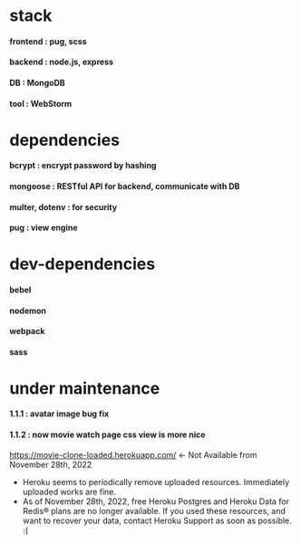 # stack

#### frontend : pug, scss
#### backend : node.js, express
#### DB : MongoDB
#### tool : WebStorm

# dependencies

#### bcrypt : encrypt password by hashing
#### mongoose : RESTful API for backend, communicate with DB
#### multer, dotenv : for security
#### pug : view engine

# dev-dependencies

#### bebel
#### nodemon
#### webpack
#### sass

# under maintenance

#### 1.1.1 : avatar image bug fix
#### 1.1.2 : now movie watch page css view is more nice

https://movie-clone-loaded.herokuapp.com/ <- Not Available from November 28th, 2022
* Heroku seems to periodically remove uploaded resources. Immediately uploaded works are fine.
* As of November 28th, 2022, free Heroku Postgres and Heroku Data for Redis® plans are no longer available. If you used these resources, and want to recover your data, contact Heroku Support as soon as possible. :(
